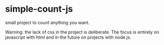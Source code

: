 # simple-count-js

small project to count anything you want. <br>

Warning: the lack of css in the project is deliberate. The focus is entirely on javascript with html and in the future on projects with node.js.<br>
